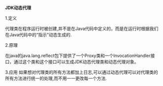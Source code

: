 **JDK动态代理**

1.定义

代理类在程序运行时被创建,并不是在Java代码中定义的，而是在运行时根据我们在Java代码中的“指示”动态生成的.

 

2.原理

在java的java.lang.reflect包下提供了一个Proxy类和一个InvocationHandler接口，通过这个类和这个接口可以生成JDK动态代理类和动态代理对象。

3.应用
如果想对代理类的所有方法都加上日志,可以通过动态代理可以对代理类的所有方法进行统一的处理,而不用一一更改每一个方法. 

